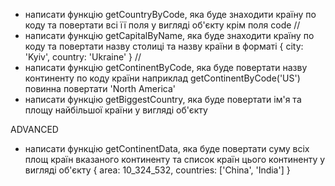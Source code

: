 - написати функцію getCountryByCode, яка буде знаходити країну по коду та 
повертати всі її поля у вигляді об'єкту крім поля code
//
- написати функцію getCapitalByName, яка буде знаходити країну по коду та
повертати назву столиці та назву країни в форматі { city: 'Kyiv', country: 'Ukraine' }
// 
- написати функцію getContinentByCode, яка буде повертати назву континенту по коду країни
наприклад getContinentByCode('US') повинна повертати 'North America'
- написати функцію getBiggestCountry, яка буде повертати ім'я та площу найбільшої країни у 
вигляді об'єкту

ADVANCED
- написати функцію getContinentData, яка буде повертати суму всіх площ країн вказаного континенту та список 
країн цього континенту у вигляді об'єкту { area: 10_324_532, countries: ['China', 'India'] }


